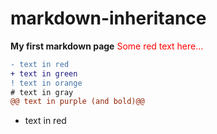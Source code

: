 # markdown-inheritance

**My first markdown page**
<span style="color: red"> Some red text here... </span>

```diff
- text in red
+ text in green
! text in orange
# text in gray
@@ text in purple (and bold)@@
```
- text in red
